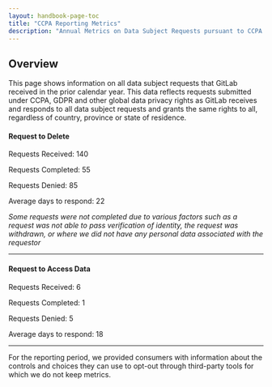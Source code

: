 ```yaml
---
layout: handbook-page-toc
title: "CCPA Reporting Metrics"
description: "Annual Metrics on Data Subject Requests pursuant to CCPA."
---
```


## Overview
This page shows information on all data subject requests that GitLab received in the prior calendar year. This data reflects requests submitted under CCPA, GDPR and other global data privacy rights as GitLab receives and responds to all data subject requests and grants the same rights to all, regardless of country, province or state of residence. 


#### Request to Delete

Requests Received:  140

Requests Completed: 55

Requests Denied:     85

Average days to respond:  22

_Some requests were not completed due to various factors such as a request was not able to pass verification of identity, the request was withdrawn, or where we did not have any personal data associated with the requestor_


----


#### Request to Access Data

Requests Received:   6

Requests Completed:  1

Requests Denied:     5

Average days to respond:  18

----

For the reporting period, we provided consumers with information about the controls and choices they can use to opt-out through third-party tools for which we do not keep metrics.

